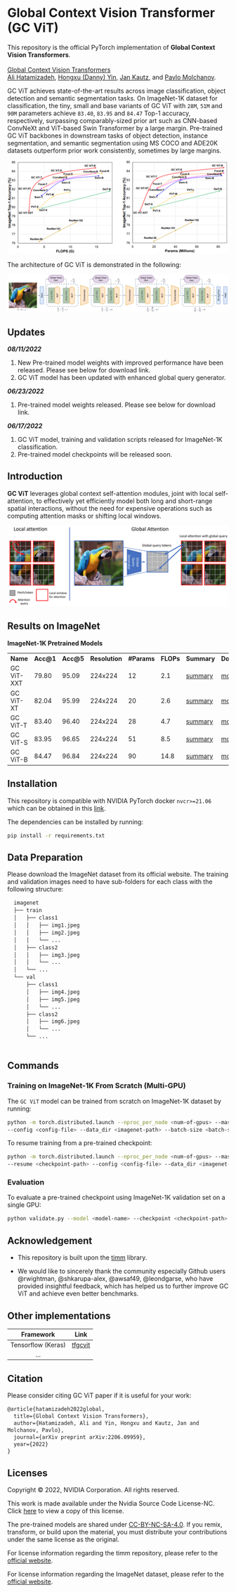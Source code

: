 # Global Context Vision Transformer (GC ViT)

This repository is the official PyTorch implementation of **Global Context Vision Transformers**. \
 \
[Global Context Vision
Transformers](https://arxiv.org/pdf/2206.09959.pdf) \
[Ali Hatamizadeh](http://web.cs.ucla.edu/~ahatamiz),
[Hongxu (Danny) Yin](https://scholar.princeton.edu/hongxu), [Jan Kautz](https://jankautz.com/), 
and [Pavlo Molchanov](https://www.pmolchanov.com/).

GC ViT  achieves state-of-the-art results across image classification, object detection and semantic segmentation tasks. On ImageNet-1K dataset for classification, the tiny, small and base variants of GC ViT with `28M`, `51M` and `90M` parameters achieve `83.40`, `83.95` and `84.47` Top-1 accuracy, respectively, surpassing comparably-sized prior art such as CNN-based ConvNeXt and ViT-based Swin Transformer by a large margin. Pre-trained GC ViT backbones in downstream tasks of object detection, instance segmentation, 
and semantic segmentation using MS COCO and ADE20K datasets outperform prior work consistently, sometimes by large margins.

![teaser](./assets/comp_plots.png)

The architecture of GC ViT is demonstrated in the following:

![teaser](./assets/gc_vit.png)

## Updates

***08/11/2022***

1. New Pre-trained model weights with improved performance have been released. Please see below for download link. 
2. GC ViT model has been updated with enhanced global query generator.
 
***06/23/2022***

1. Pre-trained model weights released. Please see below for download link. 

***06/17/2022***

1. GC ViT model, training and validation scripts released for ImageNet-1K classification.
2. Pre-trained model checkpoints will be released soon. 

## Introduction

**GC ViT** leverages global context self-attention modules, joint with local self-attention, to effectively yet efficiently model both long and short-range spatial interactions, without the need for expensive 
operations such as computing attention masks or shifting local windows.

![teaser](./assets/attention.png)

## Results on ImageNet

**ImageNet-1K Pretrained Models**

<table>
  <tr>
    <th>Name</th>
    <th>Acc@1</th>
    <th>Acc@5</th>
    <th>Resolution</th>
    <th>#Params</th>
    <th>FLOPs</th>
    <th>Summary</th>
    <th>Download </th>
  </tr>
<tr>
    <td>GC ViT-XXT</td>
    <td>79.80</td>
    <td>95.09</td>
    <td>224x224</td>
    <td>12</td>
    <td>2.1</td>
    <td><a href="https://drive.google.com/file/d/1-xVff6ZCEyIHwo4oCk1DqSEOsc2Pu6ju/view?usp=sharing">summary</a></td>
    <td><a href="https://drive.google.com/file/d/1Bfe63cGurkufL0mEUL05oposybbPnAom/view?usp=sharing">model</a></td>
</tr>
<tr>
    <td>GC ViT-XT</td>
    <td>82.04</td>
    <td>95.99</td>
    <td>224x224</td>
    <td>20</td>
    <td>2.6</td>
    <td><a href="https://drive.google.com/file/d/1Ge_F6n80AiMtCHgMqdoSVm90sQ6WCGTh/view?usp=sharing">summary</a></td>
    <td><a href="https://drive.google.com/file/d/15kt8VOXdAH_jF77g7pEPk-ZmZF13sHRd/view?usp=sharing">model</a></td>
</tr>
<tr>
    <td>GC ViT-T</td>
    <td>83.40</td>
    <td>96.40</td>
    <td>224x224</td>
    <td>28</td>
    <td>4.7</td>
    <td><a href="https://drive.google.com/file/d/1ApoKxz553aZl4Yr0tIgu32qgXJiOKYiI/view?usp=sharing">summary</a></td>
    <td><a href="https://drive.google.com/file/d/1C9lLgykooDF6CxZDFDnUqw5lEqoFgULh/view?usp=sharing">model</a></td>
</tr>

<tr>
    <td>GC ViT-S</td>
    <td>83.95</td>
    <td>96.65</td>
    <td>224x224</td>
    <td>51</td>
    <td>8.5</td>
    <td><a href="https://drive.google.com/file/d/1CTpcbHhNxXeIG4-cp3TWV7TqCeGmcVlg/view?usp=sharing">summary</a></td>
    <td><a href="https://drive.google.com/file/d/1bfEJQNutyDkPHAkgYcKWhjVTT_ZnYXp4/view?usp=sharing">model</a></td>
</tr>

<tr>
    <td>GC ViT-B</td>
    <td>84.47</td>
    <td>96.84</td>
    <td>224x224</td>
    <td>90</td>
    <td>14.8</td>
    <td><a href="https://drive.google.com/file/d/1yAJeyMf8a1M2oc3aGP8qwNBz1NTDNuGP/view?usp=sharing">summary</a></td>
    <td><a href="https://drive.google.com/file/d/1PFugO7dqfS-eubZi-yksM_FcYvUNjXBn/view?usp=sharing">model</a></td>
</tr>

</table>

## Installation

This repository is compatible with NVIDIA PyTorch docker `nvcr>=21.06` which can be obtained in this 
[link](https://catalog.ngc.nvidia.com/orgs/nvidia/containers/pytorch).

The dependencies can be installed by running:

```bash
pip install -r requirements.txt
```

## Data Preparation

Please download the ImageNet dataset from its official website. The training and validation images need to have
sub-folders for each class with the following structure:

```bash
  imagenet
  ├── train
  │   ├── class1
  │   │   ├── img1.jpeg
  │   │   ├── img2.jpeg
  │   │   └── ...
  │   ├── class2
  │   │   ├── img3.jpeg
  │   │   └── ...
  │   └── ...
  └── val
      ├── class1
      │   ├── img4.jpeg
      │   ├── img5.jpeg
      │   └── ...
      ├── class2
      │   ├── img6.jpeg
      │   └── ...
      └── ...
 
  ```

## Commands

### Training on ImageNet-1K From Scratch (Multi-GPU)

The `GC ViT` model can be trained from scratch on ImageNet-1K dataset by running:

```bash
python -m torch.distributed.launch --nproc_per_node <num-of-gpus> --master_port 11223  train.py \ 
--config <config-file> --data_dir <imagenet-path> --batch-size <batch-size-per-gpu> --tag <run-tag> --model-ema
```

To resume training from a pre-trained checkpoint:

```bash
python -m torch.distributed.launch --nproc_per_node <num-of-gpus> --master_port 11223  train.py \ 
--resume <checkpoint-path> --config <config-file> --data_dir <imagenet-path> --batch-size <batch-size-per-gpu> --tag <run-tag> --model-ema
```

### Evaluation

To evaluate a pre-trained checkpoint using ImageNet-1K validation set on a single GPU:

```bash
python validate.py --model <model-name> --checkpoint <checkpoint-path> --data_dir <imagenet-path> --batch-size <batch-size-per-gpu>
```

## Acknowledgement

- This repository is built upon the [timm](https://github.com/rwightman/pytorch-image-models) library. 

- We would like to sincerely thank the community especially Github users @rwightman, @shkarupa-alex, @awsaf49, @leondgarse, who have provided insightful feedback, which has helped us to further improve GC ViT and achieve even better benchmarks.

## Other implementations

| Framework | Link |
|:---:|:---:|
|Tensorflow (Keras)|[tfgcvit](https://github.com/shkarupa-alex/tfgcvit)|
| ... | |

## Citation

Please consider citing GC ViT paper if it is useful for your work:

```
@article{hatamizadeh2022global,
  title={Global Context Vision Transformers},
  author={Hatamizadeh, Ali and Yin, Hongxu and Kautz, Jan and Molchanov, Pavlo},
  journal={arXiv preprint arXiv:2206.09959},
  year={2022}
}
```

## Licenses

Copyright © 2022, NVIDIA Corporation. All rights reserved.

This work is made available under the Nvidia Source Code License-NC. Click [here](LICENSE) to view a copy of this license.

The pre-trained models are shared under [CC-BY-NC-SA-4.0](https://creativecommons.org/licenses/by-nc-sa/4.0/). If you remix, transform, or build upon the material, you must distribute your contributions under the same license as the original.

For license information regarding the timm repository, please refer to the [official website](https://github.com/rwightman/pytorch-image-models).

For license information regarding the ImageNet dataset, please refer to the [official website](https://www.image-net.org/). 

